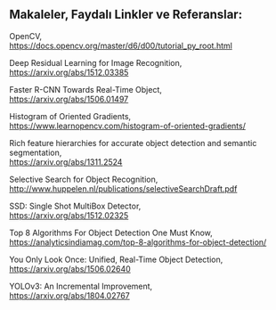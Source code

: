 ## Makaleler, Faydalı Linkler ve Referanslar:

OpenCV,  
https://docs.opencv.org/master/d6/d00/tutorial_py_root.html

Deep Residual Learning for Image Recognition,  
https://arxiv.org/abs/1512.03385

Faster R-CNN Towards Real-Time Object,  
https://arxiv.org/abs/1506.01497

Histogram of Oriented Gradients,  
https://www.learnopencv.com/histogram-of-oriented-gradients/

Rich feature hierarchies for accurate object detection and semantic segmentation,  
https://arxiv.org/abs/1311.2524

Selective Search for Object Recognition,  
http://www.huppelen.nl/publications/selectiveSearchDraft.pdf

SSD: Single Shot MultiBox Detector,  
https://arxiv.org/abs/1512.02325

Top 8 Algorithms For Object Detection One Must Know,  
https://analyticsindiamag.com/top-8-algorithms-for-object-detection/

You Only Look Once: Unified, Real-Time Object Detection,  
https://arxiv.org/abs/1506.02640

YOLOv3: An Incremental Improvement,  
https://arxiv.org/abs/1804.02767